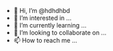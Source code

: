 - 👋 Hi, I’m @hdhdhbd
- 👀 I’m interested in ...
- 🌱 I’m currently learning ...
- 💞️ I’m looking to collaborate on ...
- 📫 How to reach me ...

<!---
hdhdhbd/hdhdhbd is a ✨ special ✨ repository because its `README.md` (this file) appears on your GitHub profile.
You can click the Preview link to take a look at your changes.
--->
